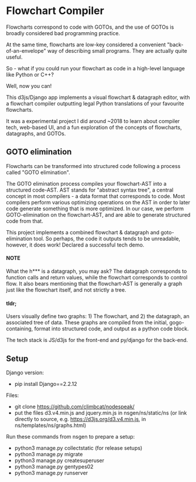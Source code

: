 # Flowchart Compiler

Flowcharts correspond to code with GOTOs, and the use of GOTOs is broadly considered bad programming practice.

At the same time, flowcharts are low-key considered a convenient "back-of-an-envelope" way of describing small programs. They are actually quite useful.

So - what if you could run your flowchart as code in a high-level language like Python or C++?

Well, now you can!

This d3js/Django app implements a visual flowchart & datagraph editor, with a flowchart compiler outputting legal Python translations of your favourite flowcharts.

It was a experimental project I did around ~2018 to learn about compiler tech, web-based UI, and a fun exploration of the concepts of flowcharts, datagraphs, and GOTOs.

## GOTO elimination

Flowcharts can be transformed into structured code following a process called "GOTO elimination".

The GOTO elimination process compiles your flowchart-AST into a structured code-AST. AST stands for "abstract syntax tree", a central concept in most compilers - a data format that corresponds to code. Most compilers perform various optimizing operations on the AST in order to later code generate something that is more optimized. In our case, we perform GOTO-elimination on the flowchart-AST, and are able to generate structured code from that.

This project implements a combined flowchart & datagraph and goto-elimination tool. So perhaps, the code it outputs tends to be unreadable, however, it does work! Declared a successful tech demo.

#### NOTE

What the h*** is a datagraph, you may ask? The datagraph corresponds to function calls and return values, while the flowchart corresponds to control flow. It also bears mentioning that the flowchart-AST is generally a graph just like the flowchart itself, and not strictly a tree.

#### tldr;

Users visually define two graphs: 1) The flowchart, and 2) the datagraph, an associated tree of data. These graphs are compiled from the initial, gogo-containing, format into structured code, and output as a python code block.

The tech stack is JS/d3js for the front-end and py/django for the back-end.

## Setup

Django version:
- pip install Django==2.2.12

Files:
- git clone https://github.com/climbcat/nodespeak/
- put the files d3.v4.min.js and jquery.min.js in nsgen/ns/static/ns (or link directly to source, e.g. https://d3js.org/d3.v4.min.js, in ns/templates/ns/graphs.html)

Run these commands from nsgen to prepare a setup:
- python3 manage.py collectstatic (for release setups)
- python3 manage.py migrate
- python3 manage.py createsuperuser
- python3 manage.py gentypes02
- python3 manage.py runserver
